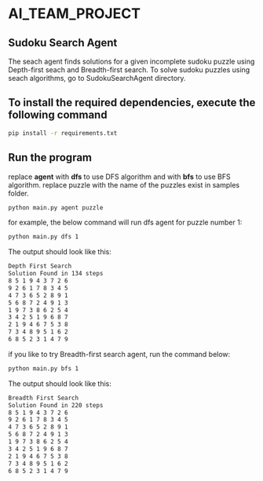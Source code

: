 # AI_TEAM_PROJECT

## Sudoku Search Agent

The seach agent finds solutions for a given incomplete sudoku puzzle using Depth-first seach and Breadth-first search.
To solve sudoku puzzles using seach algorithms, go to SudokuSearchAgent directory.

## To install the required dependencies, execute the following command 

```bash
pip install -r requirements.txt
```
 ## Run the program
 
replace **agent** with **dfs** to use DFS algorithm and with **bfs** to use BFS algorithm.
replace puzzle with the name of the puzzles exist in samples folder.

```bash
python main.py agent puzzle
```

for example, the below command will run dfs agent for puzzle number 1:

```bash
python main.py dfs 1
```
The output should look like this:

```bash
Depth First Search
Solution Found in 134 steps
8 5 1 9 4 3 7 2 6 
9 2 6 1 7 8 3 4 5 
4 7 3 6 5 2 8 9 1 
5 6 8 7 2 4 9 1 3 
1 9 7 3 8 6 2 5 4 
3 4 2 5 1 9 6 8 7 
2 1 9 4 6 7 5 3 8 
7 3 4 8 9 5 1 6 2 
6 8 5 2 3 1 4 7 9 
```
if you like to try Breadth-first search agent, run the command below:
```bash
python main.py bfs 1
```
The output should look like this:

```bash
Breadth First Search
Solution Found in 220 steps
8 5 1 9 4 3 7 2 6 
9 2 6 1 7 8 3 4 5 
4 7 3 6 5 2 8 9 1 
5 6 8 7 2 4 9 1 3 
1 9 7 3 8 6 2 5 4 
3 4 2 5 1 9 6 8 7 
2 1 9 4 6 7 5 3 8 
7 3 4 8 9 5 1 6 2 
6 8 5 2 3 1 4 7 9 
```
